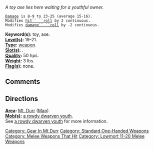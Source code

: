 *A toy axe lies here waiting for a youthful owner.*

[`Damage`](Melee_Weapon_Values.md "wikilink")` is 8-9 to 23-25 (average 15-16).`  
`Modifies `[`hit`` ``roll`](Hit_Roll.md "wikilink")` by 2 continuous.`  
`Modifies `[`damage`` ``roll`](Damage_Roll.md "wikilink")` by -2 continuous.`

**Keyword(s):** toy, axe.  
**[Level(s)](Object_Level.md "wikilink"):** 19-21.  
**[Type](:Category:_Object_Types.md "wikilink"):**
[weapon](:Category:_Melee_Weapons.md "wikilink").  
**[Slot(s)](Object_Slots.md "wikilink"):** <wielded>.  
**[Quality](Object_Quality.md "wikilink"):** 50 hps.  
**[Weight](Object_Weight.md "wikilink"):** 3 lbs.  
**[Flag(s)](:Category:_Object_Flags.md "wikilink"):** none.  

## Comments

## Directions

**[Area](:Category:_Areas.md "wikilink"):** [Mt.
Durr](:Category:_Mt_Durr.md "wikilink")
([Map](Mt_Durr_Map.md "wikilink")).  
**[Mob(s)](:Category:_Mobs.md "wikilink"):** [a rowdy dwarven
youth](Rowdy_Dwarven_Youth.md "wikilink").  
See [a rowdy dwarven youth](Rowdy_Dwarven_Youth.md "wikilink") for more
information.  

[Category: Gear In Mt Durr](Category:_Gear_In_Mt_Durr "wikilink")
[Category: Standard One-Handed
Weapons](Category:_Standard_One-Handed_Weapons "wikilink") [Category:
Melee Weapons That Hit](Category:_Melee_Weapons_That_Hit "wikilink")
[Category: Lowmort 11-20 Melee
Weapons](Category:_Lowmort_11-20_Melee_Weapons "wikilink")
